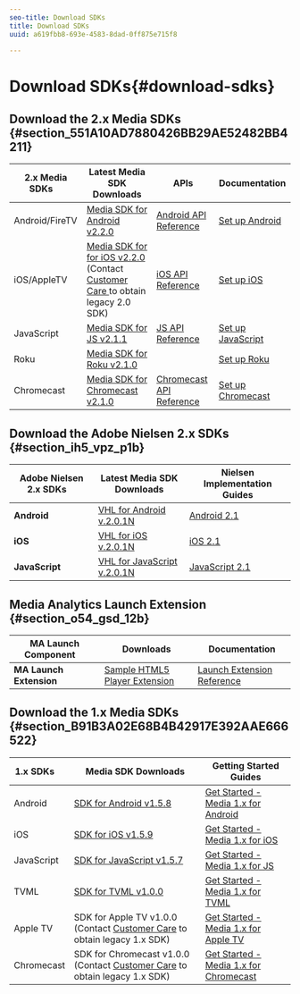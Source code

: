 ```yaml
---
seo-title: Download SDKs
title: Download SDKs
uuid: a619fbb8-693e-4583-8dad-0ff875e715f8

---
```


# Download SDKs{#download-sdks}

## Download the 2.x Media SDKs {#section_551A10AD7880426BB29AE52482BB4211}

| 2.x Media SDKs&nbsp;&nbsp;&nbsp;&nbsp; | Latest Media SDK Downloads | APIs | Documentation |
| --- | --- | --- | --- |
| Android/FireTV | [Media SDK for Android v2.2.0](https://github.com/Adobe-Marketing-Cloud/media-sdks/releases/tag/android-v2.2.0) | [Android API Reference](https://adobe-marketing-cloud.github.io/media-sdks/reference/android/) | [Set up Android](../sdk-implement/setup/set-up-android.md) |
| iOS/AppleTV | [Media SDK for for iOS v2.2.0](https://github.com/Adobe-Marketing-Cloud/media-sdks/releases/tag/ios-v2.2.0) (Contact [Customer Care ](https://helpx.adobe.com/marketing-cloud/contact-support.html) to obtain legacy 2.0 SDK) | [iOS API Reference](https://adobe-marketing-cloud.github.io/media-sdks/reference/ios/) | [Set up iOS](../sdk-implement/setup/set-up-ios.md) |
| JavaScript | [Media SDK for JS v2.1.1](https://github.com/Adobe-Marketing-Cloud/media-sdks/releases/tag/js-v2.1.1) | [JS API Reference](https://adobe-marketing-cloud.github.io/media-sdks/reference/javascript/) | [Set up JavaScript](../sdk-implement/setup/set-up-js.md) |
| Roku | [Media SDK for Roku v2.1.0](https://github.com/Adobe-Marketing-Cloud/media-sdks/releases/tag/roku-v2.1.0) | | [Set up Roku](../sdk-implement/setup/set-up-roku.md) |
| Chromecast | [Media SDK for Chromecast v2.1.0](https://github.com/Adobe-Marketing-Cloud/media-sdks/releases/tag/chromecast-v2.1.0) | [Chromecast API Reference](https://adobe-marketing-cloud.github.io/media-sdks/reference/chromecast/) | [Set up Chromecast](../sdk-implement/setup/set-up-chromecast.md) |

## Download the Adobe Nielsen 2.x SDKs {#section_ih5_vpz_p1b}

|  Adobe Nielsen 2.x SDKs&nbsp;&nbsp;&nbsp;&nbsp;  | Latest Media SDK Downloads | Nielsen Implementation Guides |
|---|---|---|
| **Android** | [VHL for Android v.2.0.1N](https://adobecertifiedmetrics.zendesk.com/hc/en-us/articles/115002514727-VHL-version-2-0-x-N-GA-Release) | [Android 2.1](../nielsen-partnership/dcr-impl/dcr-android-impl-2.1.md) |
| **iOS** | [VHL for iOS v.2.0.1N](https://adobecertifiedmetrics.zendesk.com/hc/en-us/articles/115002514727-VHL-version-2-0-x-N-GA-Release) | [iOS 2.1](../nielsen-partnership/dcr-impl/dcr-ios-impl-2.1.md) |
| **JavaScript** | [VHL for JavaScript v.2.0.1N](https://adobecertifiedmetrics.zendesk.com/hc/en-us/articles/115002514727-VHL-version-2-0-x-N-GA-Release) | [JavaScript 2.1](../nielsen-partnership/dcr-impl/dcr-js-impl-2.1.md) |

## Media Analytics Launch Extension {#section_o54_gsd_12b}

|  MA Launch Component&nbsp;&nbsp;&nbsp;&nbsp; | Downloads | Documentation |
|---|---|---|
| **MA Launch Extension** | [Sample HTML5 Player Extension](https://github.com/adobe/reactor-adobe-va-sample-player) | [Launch Extension Reference](https://github.com/Adobe-Marketing-Cloud/reactor-user-docs) |

## Download the 1.x Media SDKs {#section_B91B3A02E68B4B42917E392AAE666522}

| 1.x SDKs&nbsp;&nbsp;&nbsp;&nbsp; | Media SDK Downloads | Getting Started Guides |
| --- | --- | --- |
| Android | [SDK for Android v1.5.8](https://github.com/Adobe-Marketing-Cloud/video-heartbeat/releases/tag/android-v1.5.8) | [Get Started - Media 1.x for Android](https://marketing.adobe.com/resources/help/en_US/sc/appmeasurement/hbvideo/vhl-dev-guide-v15_android.pdf) | 
| iOS | [SDK for iOS v1.5.9](https://github.com/Adobe-Marketing-Cloud/video-heartbeat/releases/tag/ios-v1.5.9) | [Get Started - Media 1.x for iOS](https://marketing.adobe.com/resources/help/en_US/sc/appmeasurement/hbvideo/vhl-dev-guide-v15_ios.pdf) | 
| JavaScript | [SDK for JavaScript v1.5.7](https://github.com/Adobe-Marketing-Cloud/video-heartbeat/releases/tag/js-v1.5.7) | [Get Started - Media 1.x for JS](https://marketing.adobe.com/resources/help/en_US/sc/appmeasurement/hbvideo/vhl-dev-guide-v15_js.pdf) | 
| TVML | [SDK for TVML v1.0.0](https://github.com/Adobe-Marketing-Cloud/video-heartbeat/releases/tag/tvml-v1.0.0) | [Get Started - Media 1.x for TVML](https://marketing.adobe.com/resources/help/en_US/sc/appmeasurement/hbvideo/vhl_tvml.pdf) |
| Apple TV | SDK for Apple TV v1.0.0 (Contact [Customer Care](https://helpx.adobe.com/marketing-cloud/contact-support.html) to obtain legacy 1.x SDK) | [Get Started - Media 1.x for Apple TV](https://marketing.adobe.com/resources/help/en_US/sc/appmeasurement/hbvideo/vhl-dev-guide-v1x_appletv.pdf) |
| Chromecast | SDK for Chromecast v1.0.0 (Contact [Customer Care](https://helpx.adobe.com/marketing-cloud/contact-support.html) to obtain legacy 1.x SDK) | [Get Started - Media 1.x for Chromecast](https://marketing.adobe.com/resources/help/en_US/sc/appmeasurement/hbvideo/chromecast_1.x_sdk.pdf) | 

